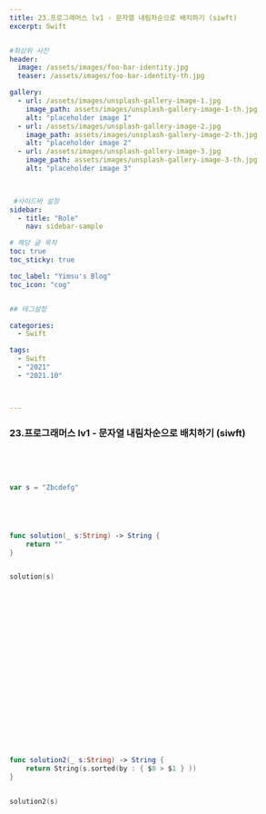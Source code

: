```yaml
---
title: 23.프로그래머스 lv1 - 문자열 내림차순으로 배치하기 (siwft)
excerpt: Swift


#최상위 사진
header:
  image: /assets/images/foo-bar-identity.jpg
  teaser: /assets/images/foo-bar-identity-th.jpg

gallery:
  - url: /assets/images/unsplash-gallery-image-1.jpg
    image_path: assets/images/unsplash-gallery-image-1-th.jpg
    alt: "placeholder image 1"
  - url: /assets/images/unsplash-gallery-image-2.jpg
    image_path: assets/images/unsplash-gallery-image-2-th.jpg
    alt: "placeholder image 2"
  - url: /assets/images/unsplash-gallery-image-3.jpg
    image_path: assets/images/unsplash-gallery-image-3-th.jpg
    alt: "placeholder image 3"
    


 #사이드바 설정 
sidebar:
  - title: "Role"
    nav: sidebar-sample

# 해당 글 목차
toc: true
toc_sticky: true

toc_label: "Yimsu's Blog"
toc_icon: "cog"


## 테그설정

categories:
  - Swift

tags:
  - Swift
  - "2021"
  - "2021.10"



---
```


###  23.프로그래머스 lv1 - 문자열 내림차순으로 배치하기 (siwft)

<br/>
<br/>


```swift

var s = "Zbcdefg"





func solution(_ s:String) -> String {
    return ""
}


solution(s)






















func solution2(_ s:String) -> String {
    return String(s.sorted(by : { $0 > $1 } ))
}


solution2(s)





```
